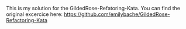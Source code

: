 This is my solution for the GildedRose-Refatoring-Kata. You can find the original excercice here: https://github.com/emilybache/GildedRose-Refactoring-Kata
